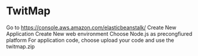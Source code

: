 # TwitMap
Go to https://console.aws.amazon.com/elasticbeanstalk/
Create New Application
Create New web environment
Choose Node.js as precongfiured platform
For application code, choose upload your code and use the twitmap.zip
